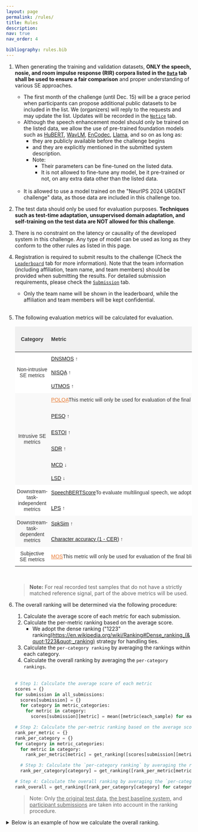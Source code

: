 ```yaml
---
layout: page
permalink: /rules/
title: Rules
description:  
nav: true
nav_order: 4

bibliography: rules.bib
---
```


1. When generating the training and validation datasets, **ONLY the speech, nosie, and room impulse response (RIR) corpora listed in the [`Data`](/urgent2025/data) tab shall be used to ensure a fair comparison** and proper understanding of various SE approaches.
    * The first month of the challenge (until Dec. 15) will be a grace period when participants can propose additional public datasets to be included in the list. We (organizers) will reply to the requests and may update the list. Updates will be recorded in the [`Notice`](/urgent2025/notice) tab.
    * Although the speech enhancement model should only be trained on the listed data, we allow the use of pre-trained foundation models such as [HuBERT](https://github.com/facebookresearch/fairseq/blob/main/examples/hubert/README.md), [WavLM](https://github.com/microsoft/unilm/blob/master/wavlm/README.md), [EnCodec](https://github.com/facebookresearch/encodec), [Llama](https://llama.meta.com/llama-downloads/), and so on as long as:
        * they are publicly available before the challenge begins
        * and they are explicitly mentioned in the submitted system description.
        * Note:
            * Their parameters can be fine-tuned on the listed data.
            * It is not allowed to fine-tune any model, be it pre-trained or not, on any extra data other than the listed data.<br/><br/>
    * It is allowed to use a model trained on the "NeurIPS 2024 URGENT challenge" data, as those data are included in this challenge too.

2. The test data should only be used for evaluation purposes. **Techniques such as test-time adaptation, unsupervised domain adaptation, and self-training on the test data are NOT allowed for this challenge**.

3. There is no constraint on the latency or causality of the developed system in this challenge. Any type of model can be used as long as they conform to the other rules as listed in this page.

4. Registration is required to submit results to the challenge (Check the [`Leaderboard`](/urgent2025/leaderboard) tab for more information). Note that the team information (including affiliation, team name, and team members) should be provided when submitting the results. For detailed submission requirements, please check the [`Submission`](/urgent2025/submission) tab.
    * Only the team name will be shown in the leaderboard, while the affiliation and team members will be kept confidential.<br/><br/>

5. The following evaluation metrics will be calculated for evaluation.
    
    <style type="text/css">
    .tg  {border:none;border-collapse:collapse;border-color:#ccc;border-spacing:0;}
    .tg td{background-color:#fff;border-color:#ccc;border-style:solid;border-width:0px;color:#333;
    font-family:Arial, sans-serif;font-size:14px;overflow:hidden;padding:10px 5px;word-break:normal;}
    .tg th{background-color:#f0f0f0;border-color:#ccc;border-style:solid;border-width:0px;color:#333;
    font-family:Arial, sans-serif;font-size:14px;font-weight:normal;overflow:hidden;padding:10px 5px;word-break:normal;}
    .tg .tg-r2ra{background-color:#f9f9f9;border-color:inherit;text-align:left;vertical-align:middle}
    .tg .tg-51oy{background-color:#ffffff;border-color:#000000;text-align:center;vertical-align:middle}
    .tg .tg-rt8k{background-color:#ffffff;border-color:#000000;text-align:left;vertical-align:middle}
    .tg .tg-uzvj{border-color:inherit;font-weight:bold;text-align:center;vertical-align:middle}
    .tg .tg-g7sd{border-color:inherit;font-weight:bold;text-align:left;vertical-align:middle}
    .tg .tg-r6l2{background-color:#ffffff;border-color:inherit;text-align:center;vertical-align:middle}
    .tg .tg-0a7q{border-color:#000000;text-align:left;vertical-align:middle}
    .tg .tg-xwyw{border-color:#000000;text-align:center;vertical-align:middle}
    .tg .tg-kyy7{background-color:#f9f9f9;border-color:inherit;text-align:center;vertical-align:middle}
    .tg .tg-d459{background-color:#f9f9f9;border-color:inherit;text-align:left;vertical-align:middle}
    .tg .tg-ligs{background-color:#f9f9f9;border-color:inherit;text-align:center;vertical-align:middle}
    .tg .tg-rq3n{background-color:#ffffff;border-color:inherit;text-align:center;vertical-align:middle}
    .tg .tg-mfxt{background-color:#ffffff;border-color:inherit;text-align:left;vertical-align:middle}
    .tg .tg-qmuc{background-color:#ffffff;border-color:inherit;text-align:left;vertical-align:middle}
    </style>
    <table class="tg">
    <thead>
    <tr>
        <th class="tg-uzvj">Category</th>
        <th class="tg-g7sd">Metric</th>
        <th class="tg-uzvj">Need Reference Signals?</th>
        <th class="tg-uzvj">Supported Sampling Frequencies</th>
        <th class="tg-uzvj">Value Range</th>
    </tr>
    </thead>
    <tbody>
    <tr>
        <td class="tg-r6l2" rowspan="3">Non-intrusive SE metrics</td>
        <td class="tg-rt8k"><a href="https://github.com/urgent-challenge/urgent2025_challenge/blob/main/evaluation_metrics/calculate_nonintrusive_dnsmos.py">DNSMOS</a> ↑<d-cite key="DNSMOS-Reddy2022"/></td>
        <td class="tg-51oy">❌</td>
        <td class="tg-51oy">16 kHz</td>
        <td class="tg-51oy">[1, 5]</td>
    </tr>
    <tr>
        <td class="tg-0a7q"><a href="https://github.com/urgent-challenge/urgent2025_challenge/blob/main/evaluation_metrics/calculate_nonintrusive_nisqa.py">NISQA</a> ↑<d-cite key="NISQA-Mittag2021"/></td>
        <td class="tg-xwyw"><span style="font-weight:400;font-style:normal;text-decoration:none">❌</span></td>
        <td class="tg-xwyw">48 kHz</td>
        <td class="tg-xwyw">[1, 5]</td>
    </tr>
    <tr>
        <td class="tg-0a7q"><a href="https://github.com/urgent-challenge/urgent2025_challenge/blob/main/evaluation_metrics/calculate_nonintrusive_mos.py">UTMOS</a> ↑<d-cite key="UTMOS-SAEKI2022"/></td>
        <td class="tg-xwyw"><span style="font-weight:400;font-style:normal;text-decoration:none">❌</span></td>
        <td class="tg-xwyw">16 kHz</td>
        <td class="tg-xwyw">[1, 5]</td>
    </tr>
    <tr>
        <td class="tg-kyy7" rowspan="6">Intrusive SE metrics</td>
        <td class="tg-d459"><a href="http://www.polqa.info" style="color:#e97c36;">POLQA</a><d-footnote>This metric will only be used for evaluation of the final blind test set.</d-footnote> ↑</td>
        <td class="tg-kyy7">✔</td>
        <td class="tg-kyy7"><span style="font-weight:400;font-style:normal;text-decoration:none">8~48 kHz</span></td>
        <td class="tg-kyy7"><span style="font-weight:400;font-style:normal;text-decoration:none">[1, 5]</span></td>
    </tr>
    <tr>
        <td class="tg-d459"><a href="https://github.com/urgent-challenge/urgent2025_challenge/blob/main/evaluation_metrics/calculate_intrusive_se_metrics.py">PESQ</a> ↑<d-cite key="PESQ-Rix2001"/></td>
        <td class="tg-kyy7">✔</td>
        <td class="tg-kyy7"><span style="font-weight:400;font-style:normal;text-decoration:none">{8, 16} kHz</span></td>
        <td class="tg-kyy7"><span style="font-weight:400;font-style:normal;text-decoration:none">[-0.5, 4.5]</span></td>
    </tr>
    <tr>
        <td class="tg-r2ra"><a href="https://github.com/urgent-challenge/urgent2025_challenge/blob/main/evaluation_metrics/calculate_intrusive_se_metrics.py">ESTOI</a> ↑<d-cite key="ESTOI-Jensen2016"/></td>
        <td class="tg-ligs">✔</td>
        <td class="tg-ligs"><span style="font-weight:400;font-style:normal;text-decoration:none">10 kHz</span></td>
        <td class="tg-ligs">[0, 1]</td>
    </tr>
    <tr>
        <td class="tg-d459"><a href="https://github.com/urgent-challenge/urgent2025_challenge/blob/main/evaluation_metrics/calculate_intrusive_se_metrics.py">SDR</a> ↑<d-cite key="SDR-Vincent2006"/></td>
        <td class="tg-kyy7">✔</td>
        <td class="tg-kyy7">Any</td>
        <td class="tg-kyy7">(-∞, +∞)</td>
    </tr>
    <tr>
        <td class="tg-r2ra"><a href="https://github.com/urgent-challenge/urgent2025_challenge/blob/main/evaluation_metrics/calculate_intrusive_se_metrics.py">MCD</a> ↓<d-cite key="MCD-Kubichek1993"/></td>
        <td class="tg-ligs">✔</td>
        <td class="tg-ligs">Any</td>
        <td class="tg-ligs">[0, +∞)</td>
    </tr>
    <tr>
        <td class="tg-d459"><a href="https://github.com/urgent-challenge/urgent2025_challenge/blob/main/evaluation_metrics/calculate_intrusive_se_metrics.py">LSD</a> ↓<d-cite key="LSD-Gray1976"/></td>
        <td class="tg-kyy7">✔</td>
        <td class="tg-kyy7">Any</td>
        <td class="tg-kyy7">[0, +∞)</td>
    </tr>
    <tr>
        <td class="tg-rq3n" rowspan="2">Downstream-task-independent metrics</td>
        <td nowrap class="tg-mfxt"><a href="https://github.com/urgent-challenge/urgent2025_challenge/blob/main/evaluation_metrics/calculate_speechbert_score.py">SpeechBERTScore</a><d-footnote>To evaluate multilingual speech, we adopt the MHuBERT-147 backend for calculating the SpeechBERTScore, which differs from its defalut backend (WavLM-Large).</d-footnote> ↑<d-cite key="SpeechBERTScore-Saeki2024"/></td>
        <td class="tg-rq3n">✔</td>
        <td class="tg-rq3n">16 kHz</td>
        <td class="tg-rq3n">[-1, 1]</td>
    </tr>
    <tr>
        <td class="tg-qmuc"><a href="https://github.com/urgent-challenge/urgent2025_challenge/blob/main/evaluation_metrics/calculate_phoneme_similarity.py">LPS</a> ↑<d-cite key="Evaluation-Pirklbauer2023"/></td>
        <td class="tg-r6l2">✔</td>
        <td class="tg-r6l2">16 kHz</td>
        <td class="tg-r6l2"><span style="font-weight:400;font-style:normal;text-decoration:none">(-∞, 1]</span></td>
    </tr>
    <tr>
        <td class="tg-ligs" rowspan="2">Downstream-task-dependent metrics</td>
        <td class="tg-r2ra"><a href="https://github.com/urgent-challenge/urgent2025_challenge/blob/main/evaluation_metrics/calculate_speaker_similarity.py">SpkSim</a> ↑</td>
        <td class="tg-ligs">✔</td>
        <td class="tg-ligs">16 kHz</td>
        <td class="tg-ligs">[-1, 1]</td>
    </tr>
    <tr>
        <td class="tg-d459"><a href="https://github.com/urgent-challenge/urgent2025_challenge/blob/main/evaluation_metrics/calculate_wer.py">Character accuracy (1 - CER)</a><d-footnote></d-footnote> ↑</td>
        <td class="tg-kyy7">❌</td>
        <td class="tg-kyy7">16 kHz</td>
        <td class="tg-kyy7">(-∞, 1]</td>
    </tr>
    <tr>
        <td class="tg-r6l2" rowspan="1">Subjective SE metrics</td>
        <td class="tg-rt8k"><a href="https://github.com/microsoft/P.808" style="color:#e97c36;">MOS</a><d-footnote>This metric will only be used for evaluation of the final blind test set.</d-footnote> ↑</td>
        <td class="tg-51oy">❌</td>
        <td class="tg-51oy">Any</td>
        <td class="tg-51oy">[1, 5]</td>
    </tr>
    </tbody>
    </table><br/>

    > **Note:** For real recorded test samples that do not have a strictly matched reference signal, part of the above metrics will be used.

6. The overall ranking will be determined via the following procedure:

    1. Calculate the average score of each metric for each submission.
    2. Calculate the per-metric ranking based on the average score.
       * We adopt the dense ranking ("1223" ranking)<d-footnote><a href="https://en.wikipedia.org/wiki/Ranking#Dense_ranking_(%221223%22_ranking)">https://en.wikipedia.org/wiki/Ranking#Dense_ranking_(&quot;1223&quot;_ranking)</a></d-footnote> strategy for handling ties.
    3. Calculate the `per-category ranking` by averaging the rankings within each category.
    4. Calculate the overall ranking by averaging the `per-category rankings`.<br/><br/>

    ```python
    # Step 1: Calculate the average score of each metric
    scores = {}
    for submission in all_submissions:
      scores[submission] = {}
      for category in metric_categories:
        for metric in category:
          scores[submission][metric] = mean([metric(each_sample) for each_sample in submission])

    # Step 2: Calculate the per-metric ranking based on the average score
    rank_per_metric = {}
    rank_per_category = {}
    for category in metric_categories:
      for metric in category:
        rank_per_metric[metric] = get_ranking([scores[submission][metric] for submission in all_submissions])

      # Step 3: Calculate the `per-category ranking` by averaging the rankings within each category
      rank_per_category[category] = get_ranking([rank_per_metric[metric] for metric in category])

    # Step 4: Calculate the overall ranking by averaging the `per-category rankings`
    rank_overall = get_ranking([rank_per_category[category] for category in metric_categories])
    ```

    > Note: Only <u>the original test data</u>, <u>the best baseline system</u>, and <u>participant submissions</u> are taken into account in the ranking procedure.


<details><summary>Below is an example of how we calculate the overall ranking.</summary><div>

<style type="text/css">
.unselectable {
  -webkit-touch-callout: none;
  -webkit-user-select: none;
  -moz-user-select: none;
  -ms-user-select: none;
  user-select: none;
  /* visibility: hidden; */
  /* display: block; */
 }
.tg2  {border:none;border-collapse:collapse;border-spacing:0;}
.tg2 td{border-style:solid;border-width:0px;font-family:Arial, sans-serif;font-size:14px;overflow:hidden;
  padding:10px 5px;word-break:normal;}
.tg2 th{border-style:solid;border-width:0px;font-family:Arial, sans-serif;font-size:14px;font-weight:normal;
  overflow:hidden;padding:10px 5px;word-break:normal;}
.tg2 .tg2-lboi{border-color:inherit;text-align:left;vertical-align:middle}
.tg2 .tg2-ia6h{background-color:#EFEFEF;border-color:inherit;font-weight:bold;text-align:center;vertical-align:middle}
.tg2 .tg2-gfnm{background-color:#efefef;border-color:#000000;text-align:center;vertical-align:middle}
.tg2 .tg2-18eh{border-color:#000000;font-weight:bold;text-align:center;vertical-align:middle}
.tg2 .tg2-9wq8{border-color:inherit;text-align:center;vertical-align:middle}
.tg2 .tg2-2bax{color:#fe0000;font-weight:bold;text-align:center;vertical-align:middle}
.tg2 .tg2-wa1i{font-weight:bold;text-align:center;vertical-align:middle}
.tg2 .tg2-qbk9{background-color:#efefef;border-color:inherit;font-weight:bold;text-align:center;vertical-align:middle}
.tg2 .tg2-g7yy{background-color:#EFEFEF;border-color:inherit;text-align:center;vertical-align:middle}
.tg2 .tg2-1tol{border-color:#000000;font-weight:bold;text-align:left;vertical-align:middle}
.tg2 .tg2-0a7q{border-color:#000000;text-align:left;vertical-align:middle}
.tg2 .tg2-fsme{background-color:#efefef;border-color:inherit;text-align:center;vertical-align:middle}
.tg2 .tg2-xwyw{border-color:#000000;text-align:center;vertical-align:middle}
.tg2 .tg2-y0n7{background-color:#efefef;text-align:center;vertical-align:middle}
.tg2 .tg2-nrix{text-align:center;vertical-align:middle}
.tg2 .tg2-dbp2{color:#fe0000;text-align:center;vertical-align:middle}
.tg2 .tg2-uzvj{border-color:inherit;font-weight:bold;text-align:center;vertical-align:middle}
</style>
<table class="tg2">
<thead>
  <tr>
    <th class="tg2-1tol" colspan="2" rowspan="3">System</th>
    <th class="tg2-18eh" colspan="11">Per-metric ranking</th>
  </tr>
  <tr>
    <th class="tg2-qbk9" colspan="2">Non-intrusive SE metrics</th>
    <th class="tg2-18eh" colspan="5">Intrusive SE metrics</th>
    <th class="tg2-qbk9" colspan="2">Downstream-task-independent metrics</th>
    <th class="tg2-18eh" colspan="2"><span style="font-style:normal;text-decoration:none">Downstream-task-dependent metrics</span></th>
  </tr>
  <tr>
    <th nowrap class="tg2-qbk9">DNSMOS ↑</th>
    <th nowrap class="tg2-qbk9">NISQA ↑</th>
    <th nowrap class="tg2-18eh">PESQ ↑</th>
    <th nowrap class="tg2-18eh">ESTOI ↑</th>
    <th nowrap class="tg2-18eh">SDR ↑</th>
    <th nowrap class="tg2-18eh">MCD ↓</th>
    <th nowrap class="tg2-18eh">LSD ↓</th>
    <th nowrap class="tg2-qbk9">SpeechBERTScore ↑</th>
    <th nowrap class="tg2-qbk9">LPS ↑</th>
    <th nowrap class="tg2-18eh">SpkSim ↑</th>
    <th nowrap class="tg2-18eh">WAcc ↑</th>
  </tr>
</thead>
<tbody>
  <tr>
    <td class="tg2-0a7q" colspan="2">Noisy input</td>
    <td class="tg2-fsme">6</td>
    <td class="tg2-fsme">6</td>
    <td class="tg2-xwyw">5</td>
    <td class="tg2-xwyw">4</td>
    <td class="tg2-xwyw">5</td>
    <td class="tg2-xwyw">5</td>
    <td class="tg2-xwyw">5</td>
    <td class="tg2-gfnm">1</td>
    <td class="tg2-gfnm">5</td>
    <td class="tg2-xwyw">3</td>
    <td class="tg2-xwyw">3</td>
  </tr>
  <tr>
    <td class="tg2-lboi" colspan="2">Baseline</td>
    <td class="tg2-fsme">5</td>
    <td class="tg2-fsme">5</td>
    <td class="tg2-9wq8">4</td>
    <td class="tg2-9wq8">5</td>
    <td class="tg2-9wq8">4</td>
    <td class="tg2-9wq8">4</td>
    <td class="tg2-9wq8">4</td>
    <td class="tg2-fsme">4</td>
    <td class="tg2-fsme">4</td>
    <td class="tg2-9wq8">5</td>
    <td class="tg2-9wq8">4</td>
  </tr>
  <tr>
    <td class="tg2-lboi" colspan="2">Submission 1</td>
    <td class="tg2-fsme">1</td>
    <td class="tg2-fsme">1</td>
    <td class="tg2-9wq8">6</td>
    <td class="tg2-9wq8">6</td>
    <td class="tg2-9wq8">6</td>
    <td class="tg2-9wq8">6</td>
    <td class="tg2-9wq8">6</td>
    <td class="tg2-fsme">6</td>
    <td class="tg2-fsme">6</td>
    <td class="tg2-9wq8">6</td>
    <td class="tg2-9wq8">6</td>
  </tr>
  <tr>
    <td class="tg2-lboi" colspan="2"><span style="font-weight:400;font-style:normal;text-decoration:none">Submission 2</span></td>
    <td class="tg2-fsme">4</td>
    <td class="tg2-fsme">4</td>
    <td class="tg2-9wq8">3</td>
    <td class="tg2-9wq8">3</td>
    <td class="tg2-9wq8">3</td>
    <td class="tg2-9wq8">3</td>
    <td class="tg2-9wq8">3</td>
    <td class="tg2-fsme">4</td>
    <td class="tg2-fsme">3</td>
    <td class="tg2-9wq8">4</td>
    <td class="tg2-9wq8">5</td>
  </tr>
  <tr>
    <td class="tg2-lboi" colspan="2"><span style="font-weight:400;font-style:normal;text-decoration:none">Submission 3</span></td>
    <td class="tg2-fsme">3</td>
    <td class="tg2-fsme">3</td>
    <td class="tg2-9wq8">2</td>
    <td class="tg2-9wq8">2</td>
    <td class="tg2-9wq8">2</td>
    <td class="tg2-9wq8">2</td>
    <td class="tg2-9wq8">2</td>
    <td class="tg2-fsme">1</td>
    <td class="tg2-fsme">2</td>
    <td class="tg2-9wq8">2</td>
    <td class="tg2-9wq8">2</td>
  </tr>
  <tr>
    <td class="tg2-lboi" colspan="2"><span style="font-weight:400;font-style:normal;text-decoration:none">Submission 4</span></td>
    <td class="tg2-fsme">2</td>
    <td class="tg2-fsme">2</td>
    <td class="tg2-9wq8">1</td>
    <td class="tg2-9wq8">1</td>
    <td class="tg2-9wq8">1</td>
    <td class="tg2-9wq8">1</td>
    <td class="tg2-9wq8">1</td>
    <td class="tg2-fsme">1</td>
    <td class="tg2-fsme">1</td>
    <td class="tg2-9wq8">1</td>
    <td class="tg2-9wq8">1</td>
  </tr>
  <tr>
    <td class="tg2-9wq8 unselectable" colspan="12">⬇ ⬇ ⬇ ⬇ ⬇</td>
    <td class="tg2-lboi"></td>
  </tr>
  <tr>
  <th class="tg2-18eh" colspan="2"></th>
    <th class="tg2-18eh" colspan="11">Per-category ranking</th>
  </tr>
  <tr>
    <td class="tg2-1tol">System</td>
    <td class="tg2-wa1i">Overall ranking</td>
    <td class="tg2-y0n7" colspan="2"><span style="font-weight:700;font-style:normal;text-decoration:none">Non-intrusive SE metrics</span></td>
    <td class="tg2-nrix" colspan="5"><span style="font-weight:700;font-style:normal;text-decoration:none">Intrusive SE metrics</span></td>
    <td class="tg2-y0n7" colspan="2"><span style="font-weight:700;font-style:normal;text-decoration:none">Downstream-task-independent metrics</span></td>
    <td class="tg2-nrix" colspan="2"><span style="font-weight:700;font-style:normal;text-decoration:none">Downstream-task-dependent metrics</span></td>
  </tr>
  <tr>
    <td class="tg2-lboi">Noisy input</td>
    <td class="tg2-dbp2">4.200</td>
    <td class="tg2-g7yy" colspan="2">6.0</td>
    <td class="tg2-9wq8" colspan="5">4.8</td>
    <td class="tg2-g7yy" colspan="2">3.0</td>
    <td class="tg2-9wq8" colspan="2">3.0</td>
  </tr>
  <tr>
    <td class="tg2-lboi">Baseline</td>
    <td class="tg2-dbp2">4.425</td>
    <td class="tg2-g7yy" colspan="2">5.0</td>
    <td class="tg2-9wq8" colspan="5">4.2</td>
    <td class="tg2-g7yy" colspan="2">4.0</td>
    <td class="tg2-9wq8" colspan="2">4.5</td>
  </tr>
  <tr>
    <td nowrap class="tg2-lboi">Submission 1</td>
    <td class="tg2-dbp2">4.750</td>
    <td class="tg2-ia6h" colspan="2">1.0</td>
    <td class="tg2-9wq8" colspan="5">6.0</td>
    <td class="tg2-g7yy" colspan="2">6.0</td>
    <td class="tg2-9wq8" colspan="2">6.0</td>
  </tr>
  <tr>
    <td nowrap class="tg2-lboi"><span style="font-weight:400;font-style:normal;text-decoration:none">Submission 2</span></td>
    <td class="tg2-dbp2">3.750</td>
    <td class="tg2-g7yy" colspan="2">4.0</td>
    <td class="tg2-9wq8" colspan="5">3.0</td>
    <td class="tg2-g7yy" colspan="2">3.5</td>
    <td class="tg2-9wq8" colspan="2">4.5</td>
  </tr>
  <tr>
    <td nowrap class="tg2-lboi"><span style="font-weight:400;font-style:normal;text-decoration:none">Submission 3</span></td>
    <td class="tg2-dbp2">2.125</td>
    <td class="tg2-g7yy" colspan="2">3.0</td>
    <td class="tg2-9wq8" colspan="5">2.0</td>
    <td class="tg2-g7yy" colspan="2">1.5</td>
    <td class="tg2-9wq8" colspan="2">2.0</td>
  </tr>
  <tr>
    <td nowrap class="tg2-lboi"><span style="font-weight:400;font-style:normal;text-decoration:none">Submission 4</span></td>
    <td class="tg2-2bax">1.250</td>
    <td class="tg2-g7yy" colspan="2">2.0</td>
    <td class="tg2-uzvj" colspan="5">1.0</td>
    <td class="tg2-ia6h" colspan="2">1.0</td>
    <td class="tg2-uzvj" colspan="2">1.0</td>
  </tr>
</tbody>
</table>

</div></details>